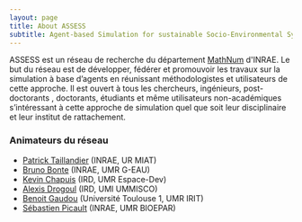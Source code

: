 ```yaml
---
layout: page
title: About ASSESS
subtitle: Agent-based Simulation for sustainable Socio-Environmental SystemS
---
```


ASSESS est un réseau de recherche du département [MathNum](https://www.inrae.fr/departements/mathnum) d'INRAE.
Le but du réseau est de développer, fédérer et promouvoir les travaux sur la simulation à base d’agents en réunissant méthodologistes et utilisateurs de cette approche. Il est ouvert à tous les chercheurs, ingénieurs, post-doctorants , doctorants, étudiants et même utilisateurs non-académiques s’intéressant à cette approche de simulation quel que soit leur disciplinaire et leur institut de rattachement. 
### Animateurs du réseau
* [Patrick Taillandier](https://miat.inrae.fr/site/Patrick_TAILLANDIER) (INRAE, UR MIAT)
* [Bruno Bonte](https://www.researchgate.net/profile/Bruno-Bonte) (INRAE, UMR G-EAU) 
* [Kevin Chapuis](https://www.researchgate.net/profile/Kevin-Chapuis) (IRD, UMR Espace-Dev) 
* [Alexis Drogoul](https://www.researchgate.net/profile/Alexis-Drogoul) (IRD, UMI UMMISCO) 
* [Benoit Gaudou](https://www.researchgate.net/profile/Benoit-Gaudou) (Université Toulouse 1, UMR IRIT)
* [Sébastien Picault](https://www.researchgate.net/profile/Sebastien-Picault) (INRAE, UMR BIOEPAR)
